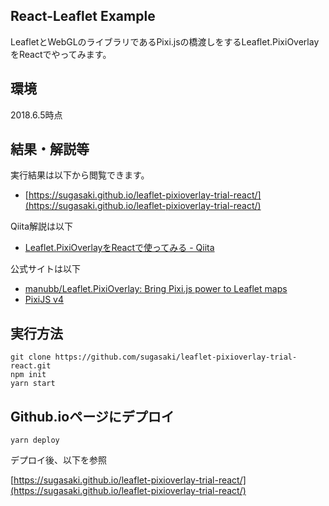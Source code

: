 

## React-Leaflet Example

LeafletとWebGLのライブラリであるPixi.jsの橋渡しをするLeaflet.PixiOverlayをReactでやってみます。

## 環境
2018.6.5時点


## 結果・解説等

実行結果は以下から閲覧できます。
* [https://sugasaki.github.io/leaflet-pixioverlay-trial-react/](https://sugasaki.github.io/leaflet-pixioverlay-trial-react/)


Qiita解説は以下
* [Leaflet.PixiOverlayをReactで使ってみる - Qiita](https://qiita.com/sugasaki/items/19e77872dc7474570593)


公式サイトは以下
* [manubb/Leaflet.PixiOverlay: Bring Pixi.js power to Leaflet maps](https://github.com/manubb/Leaflet.PixiOverlay)
* [PixiJS v4](http://www.pixijs.com/)



## 実行方法

```
git clone https://github.com/sugasaki/leaflet-pixioverlay-trial-react.git
npm init
yarn start
```


## Github.ioページにデプロイ

```
yarn deploy
```


デプロイ後、以下を参照

[https://sugasaki.github.io/leaflet-pixioverlay-trial-react/](https://sugasaki.github.io/leaflet-pixioverlay-trial-react/)

